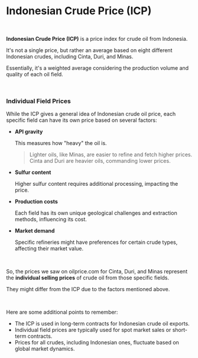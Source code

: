 # Indonesian Crude Price (ICP)

<br>

**Indonesian Crude Price (ICP)** is a price index for crude oil from Indonesia.

It's not a single price, but rather an average based on eight different Indonesian crudes, including Cinta, Duri, and Minas.

Essentially, it's a weighted average considering the production volume and quality of each oil field.

<br>

### Individual Field Prices

While the ICP gives a general idea of Indonesian crude oil price, each specific field can have its own price based on several factors:

- **API gravity**

  This measures how "heavy" the oil is.

  > Lighter oils, like Minas, are easier to refine and fetch higher prices. Cinta and Duri are heavier oils, commanding lower prices.

- **Sulfur content**

  Higher sulfur content requires additional processing, impacting the price.

- **Production costs**

  Each field has its own unique geological challenges and extraction methods, influencing its cost.

- **Market demand**

  Specific refineries might have preferences for certain crude types, affecting their market value.

<br>

So, the prices we saw on oilprice.com for Cinta, Duri, and Minas represent the **individual selling prices** of crude oil from those specific fields.

They might differ from the ICP due to the factors mentioned above.

<br>

Here are some additional points to remember:

- The ICP is used in long-term contracts for Indonesian crude oil exports.
- Individual field prices are typically used for spot market sales or short-term contracts.
- Prices for all crudes, including Indonesian ones, fluctuate based on global market dynamics.
